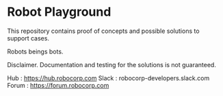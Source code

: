 # Robot Playground

This repository contains proof of concepts and possible solutions to support cases.

Robots beings bots.

Disclaimer. Documentation and testing for the solutions is not guaranteed.

Hub   : https://hub.robocorp.com
Slack : robocorp-developers.slack.com
Forum : https://forum.robocorp.com
